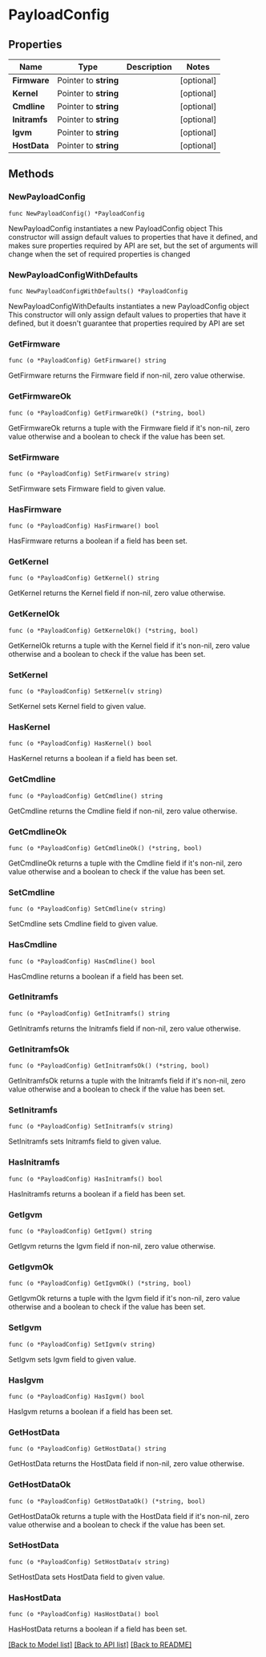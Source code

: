 # PayloadConfig

## Properties

Name | Type | Description | Notes
------------ | ------------- | ------------- | -------------
**Firmware** | Pointer to **string** |  | [optional] 
**Kernel** | Pointer to **string** |  | [optional] 
**Cmdline** | Pointer to **string** |  | [optional] 
**Initramfs** | Pointer to **string** |  | [optional] 
**Igvm** | Pointer to **string** |  | [optional] 
**HostData** | Pointer to **string** |  | [optional] 

## Methods

### NewPayloadConfig

`func NewPayloadConfig() *PayloadConfig`

NewPayloadConfig instantiates a new PayloadConfig object
This constructor will assign default values to properties that have it defined,
and makes sure properties required by API are set, but the set of arguments
will change when the set of required properties is changed

### NewPayloadConfigWithDefaults

`func NewPayloadConfigWithDefaults() *PayloadConfig`

NewPayloadConfigWithDefaults instantiates a new PayloadConfig object
This constructor will only assign default values to properties that have it defined,
but it doesn't guarantee that properties required by API are set

### GetFirmware

`func (o *PayloadConfig) GetFirmware() string`

GetFirmware returns the Firmware field if non-nil, zero value otherwise.

### GetFirmwareOk

`func (o *PayloadConfig) GetFirmwareOk() (*string, bool)`

GetFirmwareOk returns a tuple with the Firmware field if it's non-nil, zero value otherwise
and a boolean to check if the value has been set.

### SetFirmware

`func (o *PayloadConfig) SetFirmware(v string)`

SetFirmware sets Firmware field to given value.

### HasFirmware

`func (o *PayloadConfig) HasFirmware() bool`

HasFirmware returns a boolean if a field has been set.

### GetKernel

`func (o *PayloadConfig) GetKernel() string`

GetKernel returns the Kernel field if non-nil, zero value otherwise.

### GetKernelOk

`func (o *PayloadConfig) GetKernelOk() (*string, bool)`

GetKernelOk returns a tuple with the Kernel field if it's non-nil, zero value otherwise
and a boolean to check if the value has been set.

### SetKernel

`func (o *PayloadConfig) SetKernel(v string)`

SetKernel sets Kernel field to given value.

### HasKernel

`func (o *PayloadConfig) HasKernel() bool`

HasKernel returns a boolean if a field has been set.

### GetCmdline

`func (o *PayloadConfig) GetCmdline() string`

GetCmdline returns the Cmdline field if non-nil, zero value otherwise.

### GetCmdlineOk

`func (o *PayloadConfig) GetCmdlineOk() (*string, bool)`

GetCmdlineOk returns a tuple with the Cmdline field if it's non-nil, zero value otherwise
and a boolean to check if the value has been set.

### SetCmdline

`func (o *PayloadConfig) SetCmdline(v string)`

SetCmdline sets Cmdline field to given value.

### HasCmdline

`func (o *PayloadConfig) HasCmdline() bool`

HasCmdline returns a boolean if a field has been set.

### GetInitramfs

`func (o *PayloadConfig) GetInitramfs() string`

GetInitramfs returns the Initramfs field if non-nil, zero value otherwise.

### GetInitramfsOk

`func (o *PayloadConfig) GetInitramfsOk() (*string, bool)`

GetInitramfsOk returns a tuple with the Initramfs field if it's non-nil, zero value otherwise
and a boolean to check if the value has been set.

### SetInitramfs

`func (o *PayloadConfig) SetInitramfs(v string)`

SetInitramfs sets Initramfs field to given value.

### HasInitramfs

`func (o *PayloadConfig) HasInitramfs() bool`

HasInitramfs returns a boolean if a field has been set.

### GetIgvm

`func (o *PayloadConfig) GetIgvm() string`

GetIgvm returns the Igvm field if non-nil, zero value otherwise.

### GetIgvmOk

`func (o *PayloadConfig) GetIgvmOk() (*string, bool)`

GetIgvmOk returns a tuple with the Igvm field if it's non-nil, zero value otherwise
and a boolean to check if the value has been set.

### SetIgvm

`func (o *PayloadConfig) SetIgvm(v string)`

SetIgvm sets Igvm field to given value.

### HasIgvm

`func (o *PayloadConfig) HasIgvm() bool`

HasIgvm returns a boolean if a field has been set.

### GetHostData

`func (o *PayloadConfig) GetHostData() string`

GetHostData returns the HostData field if non-nil, zero value otherwise.

### GetHostDataOk

`func (o *PayloadConfig) GetHostDataOk() (*string, bool)`

GetHostDataOk returns a tuple with the HostData field if it's non-nil, zero value otherwise
and a boolean to check if the value has been set.

### SetHostData

`func (o *PayloadConfig) SetHostData(v string)`

SetHostData sets HostData field to given value.

### HasHostData

`func (o *PayloadConfig) HasHostData() bool`

HasHostData returns a boolean if a field has been set.

[[Back to Model list]](../README.md#documentation-for-models) [[Back to API list]](../README.md#documentation-for-api-endpoints) [[Back to README]](../README.md)


